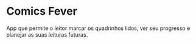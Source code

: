 # Comics Fever

App que permite o leitor marcar os quadrinhos lidos, ver seu progresso e planejar as suas leituras futuras.
